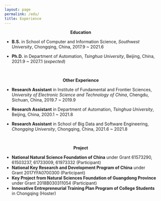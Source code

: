 ```yaml
---
layout: page
permalink: /edu/
title: Experience
---
```


**<center> Education </center>**

* **B.S.** in School of Computer and Information Science, *Southwest University*, Chongqing, China, 2017.9 ~ 2021.6

* **Ph.D.** in Department of Automation, *Tsinghua University*, Beijing, China, 2021.9 ~ 2027.1 (*expected*)

&nbsp;

**<center> Other Experience </center>**

* **Research Assistant** in Institute of Fundamental and Frontier Sciences, *University of Electronic Science and Technology of China*, Chengdu, Sichuan, China, 2019.7 ~ 2019.9

* **Research Assistant** in Department of Automation, *Tsinghua University*, Beijing, China, 2020.1 ~ 2021.8

* **Research Assistant** in School of Big Data and Software Engineering, *Chongqing University*, Chongqing, China, 2021.6 ~ 2021.8

&nbsp;

**<center> Project </center>**

* **National Natural Science Foundation of China** under Grant 61573290, 61503237, 61733009, 61973332 (Participant) 
* **National Key Research and Development Program of China** under Grant 2017YFA0700300 (Participant)
* **Key Project from Natural Sciences Foundation of Guangdong Province** under Grant 2018B030311054 (Participant) 
* **Innovative Entrepreneurial Training Plan Program of College Students** in Chongqing (Hoster)